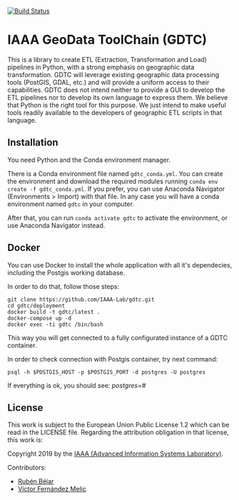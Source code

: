 [![Build Status](https://travis-ci.org/IAAA-Lab/gdtc.svg?branch=master)](https://travis-ci.org/IAAA-Lab/gdtc)

# IAAA GeoData ToolChain (GDTC)
This is a library to create ETL (Extraction, Transformation and Load) pipelines in Python, with a strong emphasis on geographic data transformation.
GDTC will leverage existing geographic data processing tools (PostGIS, GDAL, etc.) and will provide a uniform access to their capabilities.
GDTC does not intend neither to provide a GUI to develop the ETL pipelines nor to develop its own language to express them. We believe that Python is the right tool for this
purpose. We just intend to make useful tools readily available to the developers of geographic ETL scripts in that language.

## Installation

You need Python and the Conda environment manager.

There is a Conda environment file named `gdtc_conda.yml`. You can create the environment and download the required modules running `conda env create -f gdtc_conda.yml`. If you prefer, 
you can use Anaconda Navigator (Environments > Import) with that file. In any case you will have a conda environment named `gdtc` in your computer.

After that, you can run `conda activate gdtc` to activate the environment, or use Anaconda Navigator instead.

## Docker

You can use Docker to install the whole application with all it's dependecies, including the Postgis working database.

In order to do that, follow those steps:

`git clone https://github.com/IAAA-Lab/gdtc.git` <br />
`cd gdtc/deployment` <br />
`docker build -t gdtc/latest .` <br />
`docker-compose up -d` <br />
`docker exec -ti gdtc /bin/bash` <br />

This way you will get connected to a fully configurated instance of a GDTC container.

In order to check connection with Postgis container, try next command:

`psql -h $POSTGIS_HOST -p $POSTGIS_PORT -d postgres -U postgres`

If everything is ok, you should see: _postgres=#_

## License
This work is subject to the European Union Public License 1.2 which can be read in the LICENSE file. Regarding the attribution obligation in that license, this work is:

Copyright 2019 by the [IAAA (Advanced Information Systems Laboratory)](https://www.iaaa.es).

Contributors:

- [Rubén Béjar](https://www.rubenbejar.com)
- [Víctor Fernández Melic](https://github.com/Melic93)
